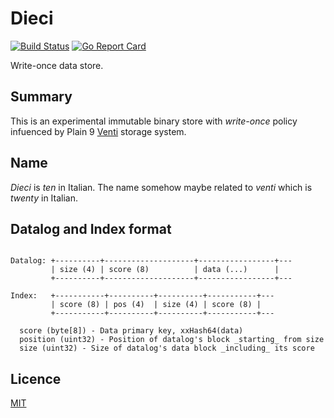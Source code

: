 # Dieci
[![Build Status](https://travis-ci.com/eiri/dieci.svg?branch=master)](https://travis-ci.com/eiri/dieci)
[![Go Report Card](https://goreportcard.com/badge/github.com/eiri/dieci)](https://goreportcard.com/report/github.com/eiri/dieci)

Write-once data store.

## Summary

This is an experimental immutable binary store with _write-once_ policy infuenced by Plain 9 [Venti](https://en.wikipedia.org/wiki/Venti) storage system.

## Name

_Dieci_ is _ten_ in Italian. The name somehow maybe related to _venti_ which is _twenty_ in Italian.

## Datalog and Index format

```

Datalog: +----------+--------------------+-----------------+---
         | size (4) | score (8)          | data (...)      |
         +----------+--------------------+-----------------+---

Index:   +-----------+----------+----------+-----------+---
         | score (8) | pos (4)  | size (4) | score (8) |
         +-----------+----------+----------+-----------+---

  score (byte[8]) - Data primary key, xxHash64(data)
  position (uint32) - Position of datalog's block _starting_ from size
  size (uint32) - Size of datalog's data block _including_ its score

```

## Licence

[MIT](https://github.com/eiri/dieci/blob/master/LICENSE)
